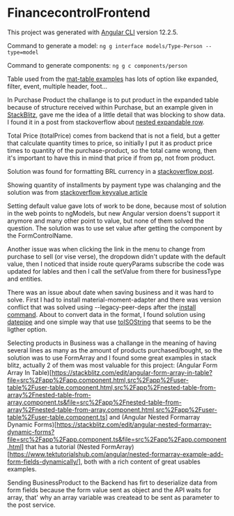 # FinancecontrolFrontend

This project was generated with [Angular CLI](https://github.com/angular/angular-cli) version 12.2.5.

Command to generate a model:
```ng g interface models/Type-Person --type=model```

Command to generate components: 
```ng g c components/person```

Table used from the [mat-table examples](https://material.angular.io/components/table/examples) has lots of option like expanded, filter, event, multiple header, foot...

In Purchase Product the challange is to put product in the expanded table because of structure received within Purchase, but an example given in [StackBlitz](https://stackblitz.com/edit/angular-nested-mat-table?file=app%2Ftable-expandable-rows-example.html), gave me the idea of a little detail that was blocking to show data. I found it in a post from stackoverflow about [nested expandable row](https://stackoverflow.com/questions/69189977/angular-11-table-with-two-nested-expandable-rows).

Total Price (totalPrice) comes from backend that is not a field, but a getter that calculate quantity times to price, so initially I put it as product price times to quantity of the purchase-product, so the total came wrong, then it's important to have this in mind that price if from pp, not from product.

Solution was found for formatting BRL currency in a [stackoverflow post](https://stackoverflow.com/questions/38752324/angular-2-formatting-currency-brl-format).


Showing quantity of installments by payment type was chalanging and the solution was from [stackoverflow keyvalue article](https://stackoverflow.com/questions/45819123/how-to-loop-over-object-properties-with-ngfor-in-angular)


Setting default value gave lots of work to be done, because most of solution in the web points to ngModels, but new Angular version doens't support it anymore and many other point to value, but none of them solved the question. The solution was to use set value after getting the component by the FormControlName.

Another issue was when clicking the link in the menu to change from purchase to sell (or vise verse), the dropdown didn't update with the default value, then I noticed that inside route queryParams subscribe the code was updated for lables and then I call the setValue from there for businessType and entities.

There was an issue about date when saving business and it was hard to solve. First I had to install material-moment-adapter and there was version conflict that was solved using --legacy-peer-deps after the [install command](https://stackoverflow.com/questions/64573177/unable-to-resolve-dependency-tree-error-when-installing-npm-packages). About to convert data in the format, I found solution using [datepipe](https://stackoverflow.com/questions/55721254/how-to-change-mat-datepicker-date-format-to-dd-mm-yyyy-in-simplest-way) and one simple way that use [toISOString](https://www.codegrepper.com/code-examples/javascript/typescript+date+to+string+yyyy-mm-dd) that seems to be the ligther option.


Selecting products in Business was a challange in the meaning of having several lines as many as the amount of products purchased/bought, so the solution was to use FormArray and I found some great examples in stack blitz, actually 2 of them was most valuable for this project: (Angular Form Array In Table)[https://stackblitz.com/edit/angular-form-array-in-table?file=src%2Fapp%2Fapp.component.html,src%2Fapp%2Fuser-table%2Fuser-table.component.html,src%2Fapp%2Fnested-table-from-array%2Fnested-table-from-array.component.ts&file=src%2Fapp%2Fnested-table-from-array%2Fnested-table-from-array.component.html,src%2Fapp%2Fuser-table%2Fuser-table.component.ts] and (Angular Nested Formarray Dynamic Forms)[https://stackblitz.com/edit/angular-nested-formarray-dynamic-forms?file=src%2Fapp%2Fapp.component.ts&file=src%2Fapp%2Fapp.component.html] that has a tutorial (Nested FormArray)[https://www.tektutorialshub.com/angular/nested-formarray-example-add-form-fields-dynamically/], both with a rich content of great usables examples.

Sending BusinessProduct to the Backend has firt to deserialize data from form fields because the form value sent as object and the API waits for array, that' why an array variable was createad to be sent as parameter to the post service.
